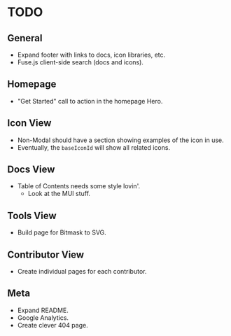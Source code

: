 # TODO

## General

- Expand footer with links to docs, icon libraries, etc.
- Fuse.js client-side search (docs and icons).

## Homepage

- "Get Started" call to action in the homepage Hero.

## Icon View

- Non-Modal should have a section showing examples of the icon in use.
- Eventually, the `baseIconId` will show all related icons.

## Docs View

- Table of Contents needs some style lovin'.
  - Look at the MUI <List> stuff.

## Tools View

- Build page for Bitmask to SVG.

## Contributor View

- Create individual pages for each contributor.

## Meta

- Expand README.
- Google Analytics.
- Create clever 404 page.
